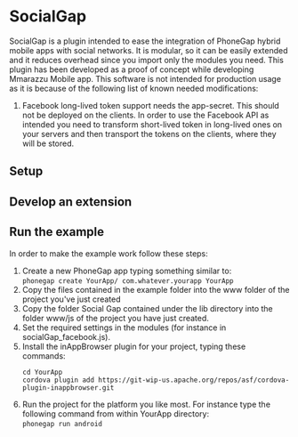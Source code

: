 SocialGap
=========

SocialGap is a plugin intended to ease the integration of PhoneGap hybrid mobile apps with social networks.
It is modular, so it can be easily extended and it reduces overhead since you import only the modules you need.
This plugin has been developed as a proof of concept while developing Mmarazzu Mobile app.
This software is not intended for production usage as it is because of the following list of known needed modifications:

<ol>
	<li> 
		Facebook long-lived token support needs the app-secret. This should not be deployed on the clients. 
		In order to use the Facebook API as intended you need to transform short-lived token in long-lived 
		ones on your servers and then transport the tokens on the clients, where they will be stored.
	</li>
</ol>

Setup
-------

Develop an extension
---------------------

Run the example
-------
In order to make the example work follow these steps:
<ol>
	<li> Create a new PhoneGap app typing something similar to:<br>
   		<code>phonegap create YourApp/ com.whatever.yourapp YourApp</code></li>
		<li> Copy the files contained in the <emph>example</emph> folder into the <emph>www</emph> folder of the project you've just created</li>
		<li> Copy the folder <emph>Social Gap</emph> contained under the <emph>lib</emph> directory into the folder <emph>www/js</emph> of the project you have just created.</li>
		<li>Set the required settings in the modules (for instance in socialGap_facebook.js).</li>
		<li>Install the inAppBrowser plugin for your project, typing these commands:
			<pre><code>cd YourApp
cordova plugin add https://git-wip-us.apache.org/repos/asf/cordova-plugin-inappbrowser.git</code></pre>			
		</li>
		<li> 
			Run the project for the platform you like most. For instance type the following command from within <emph>YourApp</emph> directory:<br/>
   			<code>phonegap run android</code>
		</li>
</ol>
